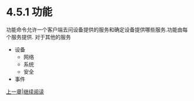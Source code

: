 # 4.5.1 功能

功能命令允许一个客户端去问设备提供的服务和确定设备提供哪些服务.功能由每个服务提供.
对于其他的服务

* 设备  
    - 网络
    - 系统
    - 安全
* 事件

[上一章](04.05.md)|[继续阅读](04.05.02.md)
